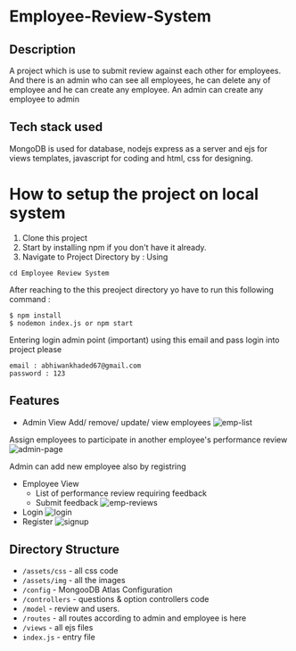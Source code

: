 # Employee-Review-System
## Description 
  A project which is use to submit review against each other for employees. And there is an admin
  who can see all employees, he can delete any of employee and he can create any employee. An admin can 
  create any employee to admin
  
## Tech stack used
  MongoDB is used for database, nodejs express as a server and ejs for views templates, javascript for coding
  and html, css for designing.
  
# How to setup the project on local system
  1. Clone this project
  2. Start by installing npm if you don't have it already.
  3. Navigate to Project Directory by : Using
  ```
  cd Employee Review System
  
  ```
  
  After reaching to the this preoject directory yo have to run this following command :
  ```
  $ npm install
  $ nodemon index.js or npm start
  ```
  
  Entering login admin point (important)
  using this email and pass login into project please
  ``` 
  email : abhiwankhaded67@gmail.com
  password : 123
  ```
  
  ## Features
  * Admin View
  Add/ remove/ update/ view employees
 ![emp-list](https://user-images.githubusercontent.com/87888969/232309538-aad78dbd-b59a-4a16-85e2-7dac764311ec.png)
 
  Assign employees to participate in another employee's performance review
![admin-page](https://user-images.githubusercontent.com/87888969/232309696-f6af8e7e-d5df-4fbb-b75f-273cb354281d.png)

  Admin can add new employee also by registring

  * Employee View
    * List of performance review requiring feedback
    * Submit feedback
 ![emp-reviews](https://user-images.githubusercontent.com/87888969/232309585-39e7cdfc-4a86-4d5c-8d87-8eeb60faccb3.png)
  * Login
  ![login](https://user-images.githubusercontent.com/87888969/232309935-5dc0887b-2755-46c0-8e8f-15b0ba973edc.png)
  * Register
  ![signup](https://user-images.githubusercontent.com/87888969/232309947-2ba12e19-2a87-4a16-984a-6349a359f161.png)
  
  ## Directory Structure
  * ```/assets/css``` - all css code
  * ```/assets/img``` - all the images
  * ```/config``` - MongooDB Atlas Configuration
  * ```/controllers``` - questions & option controllers code
  * ```/model``` - review and users. 
  * ```/routes``` - all routes according to admin and employee is here
  * ```/views``` - all ejs files
  * ```index.js``` - entry file
  
  
